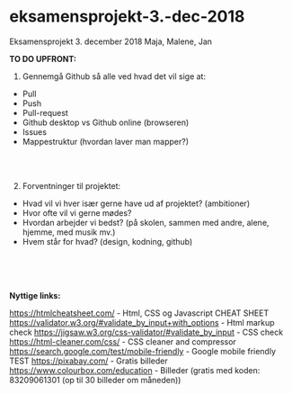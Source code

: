 # eksamensprojekt-3.-dec-2018
Eksamensprojekt 3. december 2018 Maja, Malene, Jan




<strong>TO DO UPFRONT:</strong>

1. Gennemgå Github så alle ved hvad det vil sige at:
 - Pull
 - Push
 - Pull-request
 - Github desktop vs Github online (browseren)
 - Issues
 - Mappestruktur (hvordan laver man mapper?)

<br><br>

2. Forventninger til projektet:
 - Hvad vil vi hver især gerne have ud af projektet? (ambitioner)
 - Hvor ofte vil vi gerne mødes?
 - Hvordan arbejder vi bedst? (på skolen, sammen med andre, alene, hjemme, med musik mv.)
 - Hvem står for hvad? (design, kodning, github)
 

<br><br><br>


<strong>Nyttige links:</strong>

https://htmlcheatsheet.com/ - Html, CSS og Javascript CHEAT SHEET
https://validator.w3.org/#validate_by_input+with_options - Html markup check
https://jigsaw.w3.org/css-validator/#validate_by_input - CSS check
https://html-cleaner.com/css/ - CSS cleaner and compressor
https://search.google.com/test/mobile-friendly - Google mobile friendly TEST
https://pixabay.com/ - Gratis billeder
https://www.colourbox.com/education - Billeder (gratis med koden: 83209061301 (op til 30 billeder om måneden))
